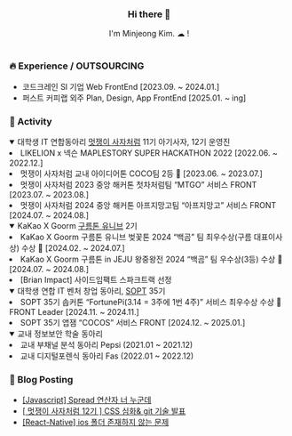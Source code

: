 <div align=center>
  <h3>Hi there 👋 </h3>
I'm Minjeong Kim. ☁ !
<br><br>
</div>


### 🔥 Experience / OUTSOURCING

* 코드크레인 SI 기업 Web FrontEnd [2023.09. ~ 2024.01.]
* 퍼스트 커피랩 외주  Plan, Design, App FrontEnd [2025.01. ~ ing]

### 🚀 Activity

<details open>
  <summary>
    대학생 IT 연합동아리 <a href='https://likelion.university'>멋쟁이 사자처럼</a> 11기 아기사자, 12기 운영진
  </summary>
      <li>LIKELION x 넥슨 MAPLESTORY SUPER HACKATHON 2022 [2022.06. ~ 2022.12.]</li>
      <li>멋쟁이 사자처럼 교내 아이디어톤 COCO팀 2등 🥈 [2023.06. ~ 2023.07.]</li>
      <li>멋쟁이 사자처럼 2023 중앙 해커톤 첫차처럼팀 “MTGO” 서비스 FRONT [2023.07. ~ 2023.08.]</li>
      <li>멋쟁이 사자처럼 2024 중앙 해커톤 아프지망고팀 “아프지망고” 서비스 FRONT [2024.07. ~ 2024.08.]</li>
</details>

<details open>
  <summary>
    KaKao X Goorm <a href='https://9oormthon.university'>구름톤 유니브</a> 2기
  </summary>
    <li>KaKao X Goorm 구름톤 유니브 벚꽃톤 2024  “백곰” 팀 최우수상(구름 대표이사상) 수상 🥈 [2024.02. ~ 2024.07.]</li>
    <li>KaKao X Goorm 구름톤 in JEJU 왕중왕전 2024  “백곰” 팀 우수상(3등) 수상 🥉 [2024.07. ~ 2024.08.]</li>
    <li>[Brian Impact] 사이드임팩트 스파크트랙 선정</li>
</details>

<details open>
  <summary>
    대학생 연합 IT 벤처 창업 동아리, <a href='https://sopt.org/'>SOPT</a> 35기
  </summary>
    <li> SOPT 35기 솝커톤  “FortunePi(3.14 = 3주에 1번 4주)” 서비스 최우수상 수상 🥈 FRONT Leader [2024.11. ~ 2024.11.] </li>
    <li> SOPT 35기 앱잼  “COCOS” 서비스 FRONT [2024.12. ~ 2025.01.] </li>
</details>

<details open>
  <summary>
    교내 정보보안 학술 동아리 
  </summary>
    <li> 교내 부채널 분석 동아리 Pepsi (2021.01 ~ 2021.12)</li>
   <li> 교내 디지털포렌식 동아리 Fas (2022.01 ~ 2022.12)</li>
</details>




### 🌱 Blog Posting

- [[Javascript] Spread 연산자 너 누군데](https://orange-mj.tistory.com/46)
- [[ 멋쟁이 사자처럼 12기 ] CSS 심화&amp; git 기술 발표](https://orange-mj.tistory.com/45)
- [[React-Native] ios 폴더 존재하지 않는 문제](https://orange-mj.tistory.com/44)


